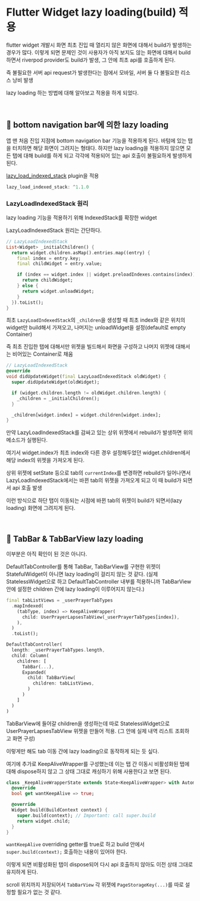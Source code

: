 # Flutter Widget lazy loading(build) 적용

flutter widget 개발시 화면 최초 진입 때 열리지 않은 화면에 대해서 build가 발생하는 경우가 많다.
이렇게 되면 문제인 것이 사용자가 아직 보지도 않는 화면에 대해서 build하면서 riverpod provider도 build가 발생, 그 안에 최초 api를 호출하게 된다.

즉 불필요한 서버 api request가 발생한다는 점에서 모바일, 서버 둘 다 불필요한 리소스 낭비 발생

lazy loading 하는 방법에 대해 알아보고 적용을 하게 되었다.

<br>

## :pushpin: bottom navigation bar에 의한 lazy loading

앱 맨 처음 진입 지점에 bottom navigation bar 기능을 적용하게 된다. 바텀에 있는 탭을 터치하면 해당 화면이 그려지는 형태다.
하지만 lazy loading을 적용하지 않으면 모든 탭에 대해 build를 하게 되고 각각에 적용되어 있는 api 호출이 불필요하게 발생하게 된다.

[lazy_load_indexed_stack](https://pub.dev/packages/lazy_load_indexed_stack) plugin을 적용

```dart
lazy_load_indexed_stack: ^1.1.0
```

### LazyLoadIndexedStack 원리

lazy loading 기능을 적용하기 위해 IndexedStack를 확장한 widget

LazyLoadIndexedStack 원리는 간단하다.

```dart
// LazyLoadIndexedStack
List<Widget> _initialChildren() {
  return widget.children.asMap().entries.map((entry) {
    final index = entry.key;
    final childWidget = entry.value;

    if (index == widget.index || widget.preloadIndexes.contains(index)) {
      return childWidget;
    } else {
      return widget.unloadWidget;
    }
  }).toList();
}
```

최초 `LazyLoadIndexedStack`의 `_children`을 생성할 때 최초 index와 같은 위치의 widget만 build해서 가져오고, 나머지는 unloadWidget을 설정(default로 empty Container)

즉 최초 진입한 탭에 대해서만 위젯을 빌드해서 화면을 구성하고 나머지 위젯에 대해서는 비어있는 Container로 채움

```dart
// LazyLoadIndexedStack
@override
void didUpdateWidget(final LazyLoadIndexedStack oldWidget) {
  super.didUpdateWidget(oldWidget);

  if (widget.children.length != oldWidget.children.length) {
    _children = _initialChildren();
  }

  _children[widget.index] = widget.children[widget.index];
}
```
만약 LazyLoadIndexedStack를 감싸고 있는 상위 위젯에서 rebuild가 발생하면 위의 메소드가 실행된다.

여기서 widget.index가 최초 index와 다른 경우 설정해두었던 widget.children에서 해당 index의 위젯을 가져오게 된다.

상위 위젯에 setState 등으로 tab의 `currentIndex`를 변경하면 rebuild가 일어나면서 LazyLoadIndexedStack에서는 바뀐 tab의 위젯을 가져오게 되고 이 때 build가 되면서 api 호출 발생

이런 방식으로 하단 탭이 이동되는 시점에 바뀐 tab의 위젯이 build가 되면서(lazy loading) 화면에 그려지게 된다.

<br>

## :pushpin: TabBar & TabBarView lazy loading

이부분은 아직 확인이 된 것은 아니다.

DefaultTabController를 통해 TabBar, TabBarView를 구현한 위젯이 StatefulWidget이 아니면 lazy loading이 걸리지 않는 것 같다. 
(실제 StatelessWidget으로 하고 DefaultTabController 내부를 적용하니까 TabBarView 안에 설정한 children 간에 lazy loading이 이루어지지 않는다.)

```dart
final tabListViews = _userPrayerTabTypes
  .mapIndexed(
    (tabType, index) => KeepAliveWrapper(
      child: UserPrayerLapsesTabView(_userPrayerTabTypes[index]),
    ),
  )
  .toList();

DefaultTabController(
  length: _userPrayerTabTypes.length,
  child: Column(
    children: [
      TabBar(...),
      Expanded(
        child: TabBarView(
          children: tabListViews,
        )
      )
    ]
  )
)
```
TabBarView에 들어갈 children을 생성하는데 따로 StatelessWidget으로 UserPrayerLapsesTabView 위젯을 만들어 적용. (그 안에 실제 내역 리스트 조회하고 화면 구성)

이렇게만 해도 tab 이동 간에 lazy loading으로 동작하게 되는 듯 싶다.

여기에 추가로 KeepAliveWrapper를 구성했는데 이는 탭 간 이동시 비활성화된 탭에 대해 dispose하지 않고 그 상태 그대로 캐싱하기 위해 사용한다고 보면 된다.

```dart
class _KeepAliveWrapperState extends State<KeepAliveWrapper> with AutomaticKeepAliveClientMixin {
  @override
  bool get wantKeepAlive => true;

  @override
  Widget build(BuildContext context) {
    super.build(context); // Important: call super.build
    return widget.child;
  }
}
```
`wantKeepAlive` overriding getter를 true로 하고 build 안에서 
`super.build(context);` 호출하는 내용이 있어야 한다.

이렇게 되면 비활성화된 탭이 dispose되어 다시 api 호출하지 않아도 이전 상태 그대로 유지하게 된다. 

scroll 위치까지 저장되어서 `TabBarView` 각 위젯에 `PageStorageKey(...)`를 따로 설정할 필요가 없는 것 같다.